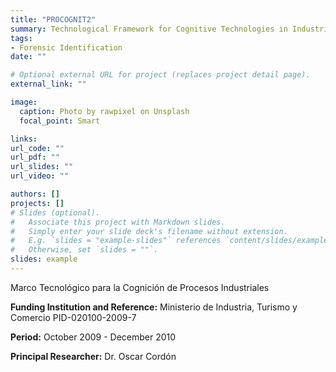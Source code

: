 ```yaml
---
title: "PROCOGNIT2" 
summary: Technological Framework for Cognitive Technologies in Industrial Processes
tags:
- Forensic Identification
date: ""

# Optional external URL for project (replaces project detail page).
external_link: ""

image:
  caption: Photo by rawpixel on Unsplash
  focal_point: Smart

links: 
url_code: ""
url_pdf: ""
url_slides: ""
url_video: ""

authors: []
projects: []
# Slides (optional).
#   Associate this project with Markdown slides.
#   Simply enter your slide deck's filename without extension.
#   E.g. `slides = "example-slides"` references `content/slides/example-slides.md`.
#   Otherwise, set `slides = ""`.
slides: example
--- 
```

Marco Tecnológico para la Cognición de Procesos Industriales

  **Funding Institution and Reference:** Ministerio de Industria, Turismo y Comercio PID-020100-2009-7
  
  **Period:** October 2009 - December 2010
  
  **Principal Researcher:** Dr. Oscar Cordón


 